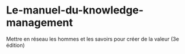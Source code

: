 # Le-manuel-du-knowledge-management
Mettre en réseau les hommes et les savoirs pour créer de la valeur (3e édition)

